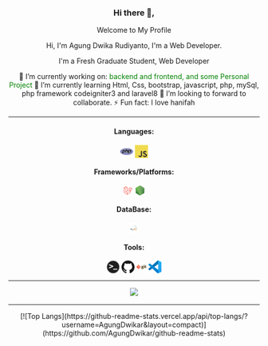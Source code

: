 
<div align="center">
<h3>Hi there 👋,</h3>
<p>Welcome to My Profile</p>
<p>Hi, I'm Agung Dwika Rudiyanto, I'm a Web Developer.
  
I'm a Fresh Graduate Student, Web Developer

🔭 I’m currently working on: <font color="green"> backend and frontend, and some Personal Project </font>
🌱 I’m currently learning Html, Css, bootstrap, javascript, php, mySql, php framework codeigniter3 and laravel8
👯 I’m looking to forward to collaborate. 
⚡ Fun fact: I love hanifah


</div>

<hr>

<div align="center">

#### Languages:
<img align="center" alt="PHP" width="26px" src="https://raw.githubusercontent.com/github/explore/80688e429a7d4ef2fca1e82350fe8e3517d3494d/topics/php/php.png" />
<img align="center" alt="JavaScript" width="26px" src="https://raw.githubusercontent.com/github/explore/80688e429a7d4ef2fca1e82350fe8e3517d3494d/topics/javascript/javascript.png" /> 

#### Frameworks/Platforms:

<img align="center" height="20" src="https://raw.githubusercontent.com/github/explore/80688e429a7d4ef2fca1e82350fe8e3517d3494d/topics/laravel/laravel.png">
<img align="center" height="20" src="https://raw.githubusercontent.com/github/explore/80688e429a7d4ef2fca1e82350fe8e3517d3494d/topics/nodejs/nodejs.png">
<br/> 

#### DataBase: 
<img align="center" height="20" src="https://raw.githubusercontent.com/github/explore/80688e429a7d4ef2fca1e82350fe8e3517d3494d/topics/mysql/mysql.png">  
<br />

#### Tools:
<img align="center" alt="Terminal" width="26px" src="https://raw.githubusercontent.com/github/explore/80688e429a7d4ef2fca1e82350fe8e3517d3494d/topics/terminal/terminal.png" />
<img align="center" alt="GitHub" width="26px" src="https://raw.githubusercontent.com/github/explore/78df643247d429f6cc873026c0622819ad797942/topics/github/github.png" />
<img align="center" height="20" src="https://raw.githubusercontent.com/github/explore/80688e429a7d4ef2fca1e82350fe8e3517d3494d/topics/git/git.png">
<img align="center" alt="Visual Studio Code" width="26px" src="https://raw.githubusercontent.com/github/explore/78df643247d429f6cc873026c0622819ad797942/topics/visual-studio-code/visual-studio-code.png" />
</div>

<hr>

<div align="center">
<img src="https://github-readme-stats.vercel.app/api?username=AgungDwikar&&show_icons=true&title_color=ffffff&icon_color=bb2acf&text_color=daf7dc&bg_color=051937" />
</div>

<hr>

<div align="center">
[![Top Langs](https://github-readme-stats.vercel.app/api/top-langs/?username=AgungDwikar&layout=compact)](https://github.com/AgungDwikar/github-readme-stats)
<div>
